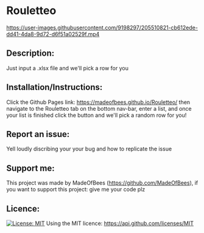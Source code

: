 # Rouletteo

https://user-images.githubusercontent.com/9198297/205510821-cb612ede-dd41-4da8-9d72-d6f51a02529f.mp4

## Description: 
 Just input a .xlsx file and we'll pick a row for you 
    
## Installation/Instructions: 
 Click the Github Pages link: https://madeofbees.github.io/Rouletteo/ then navigate to the Rouletteo tab on the bottom nav-bar, enter a list, and once your list  is finished click the button and we'll pick a random row for you! 
    
## Report an issue: 
 Yell loudly discribing your your bug and how to replicate the issue

    
## Support me: 
 This project was made by MadeOfBees (https://github.com/MadeOfBees), if you want to support this project: give me your code plz

    
## Licence:
 [![License: MIT](https://img.shields.io/badge/License-MIT-yellow.svg)](https://opensource.org/licenses/MIT)
 Using the MIT licence: https://api.github.com/licenses/MIT 
